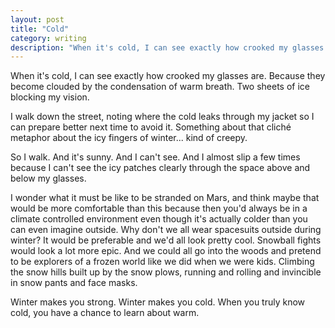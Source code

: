 ```yaml
---
layout: post
title: "Cold"
category: writing
description: "When it's cold, I can see exactly how crooked my glasses are."
---
```


When it's cold, I can see exactly how crooked my glasses are. Because they become clouded by the condensation of warm breath. Two sheets of ice blocking my vision.

I walk down the street, noting where the cold leaks through my jacket so I can prepare better next time to avoid it. Something about that cliché metaphor about the icy fingers of winter... kind of creepy.

So I walk. And it's sunny. And I can't see. And I almost slip a few times because I can't see the icy patches clearly through the space above and below my glasses.

I wonder what it must be like to be stranded on Mars, and think maybe that would be more comfortable than this because then you'd always be in a climate controlled environment even though it's actually colder than you can even imagine outside. Why don't we all wear spacesuits outside during winter? It would be preferable and we'd all look pretty cool. Snowball fights would look a lot more epic. And we could all go into the woods and pretend to be explorers of a frozen world like we did when we were kids. Climbing the snow hills built up by the snow plows, running and rolling and invincible in snow pants and face masks.

Winter makes you strong. Winter makes you cold. When you truly know cold, you have a chance to learn about warm.
